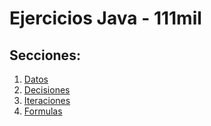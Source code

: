 Ejercicios Java - 111mil
========================

## Secciones:

1. [Datos](datos/)
1. [Decisiones](decisiones/)
1. [Iteraciones](iteraciones)
1. [Formulas](formulas)
